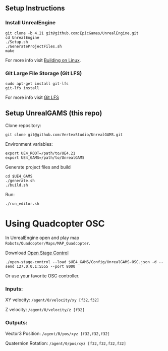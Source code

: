 ## Setup Instructions

### Install UnrealEngine

```
git clone -b 4.21 git@github.com:EpicGames/UnrealEngine.git
cd UnrealEngine
./Setup.sh
./GenerateProjectFiles.sh
make
```

For more info visit [Building on Linux](https://wiki.unrealengine.com/Building_On_Linux).

### Git Large File Storage (Git LFS)

```
sudo apt-get install git-lfs
git-lfs install
```

For more info visit [Git LFS](https://git-lfs.github.com/)

## Setup UnrealGAMS (this repo)

Clone repository:

```
git clone git@github.com:VertexStudio/UnrealGAMS.git
```

Environment variables:

```
export UE4_ROOT=/path/to/UE4.21
export UE4_GAMS=/path/to/UnrealGAMS
```

Generate project files and build

```
cd $UE4_GAMS
./generate.sh
./build.sh
```

Run:

```
./run_editor.sh
```

# Using Quadcopter OSC

In UnrealEngine open and play map `Robots/Quadcopter/Maps/MAP_Quadcopter`.

Download [Open Stage Control](https://osc.ammd.net/)

```
./open-stage-control --load $UE4_GAMS/Config/UnrealGAMS-OSC.json -d --send 127.0.0.1:5555 --port 8000
```

Or use your favorite OSC controller.

### Inputs:

XY velocity:
`/agent/0/velocity/xy [f32,f32]`

Z velocity:
`/agent/0/velocity/z [f32]`

### Outputs:

Vector3 Position: `/agent/0/pos/xyz [f32,f32,f32]`

Quaternion Rotation: `/agent/0/pos/xyz [f32,f32,f32,f32]`
